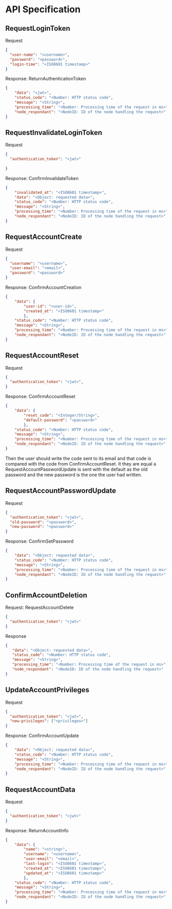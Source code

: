 # API Specification




## RequestLoginToken

Request
```json
{
  "user-name": "<username>",
  "password": "<password>",
  "login-time": "<ISO8601 timestamp>"
}
```

Response: ReturnAuthenticationToken
```json
{
    "data": "<jwt>",
    "status_code": "<Number: HTTP status code",
    "message": "<String>",
    "processing_time": "<Number: Processing time of the request in ms>",
    "node_respondant": "<NodeID: ID of the node handling the request>"
}
```

## RequestInvalidateLoginToken

Request
```json
{
  "authentication_token": "<jwt>"
  
}
```

Response: ConfirmInvalidateToken
```json
{
    "invalidated_at": "<ISO8601 timestamp>",
    "data": "<Object: requested data>",
    "status_code": "<Number: HTTP status code",
    "message": "<String>",
    "processing_time": "<Number: Processing time of the request in ms>",
    "node_respondant": "<NodeID: ID of the node handling the request>"
}
```

## RequestAccountCreate

Request
```json
{
  "username": "<username>",
  "user-email": "<email>",
  "password": "<password>"
}
```

Response: ConfirmAccountCreation
```json
{
    "data": {
        "user-id": "<user-id>",
        "created_at": "<ISO8601 timestamp>"
        },
    "status_code": "<Number: HTTP status code",
    "message": "<String>",
    "processing_time": "<Number: Processing time of the request in ms>",
    "node_respondant": "<NodeID: ID of the node handling the request>"
}
```

## RequestAccountReset

Request
```json
{
  "authentication_token": "<jwt>", 
}
```

Response: ConfirmAccountReset 
```json
{
    "data": {
        "reset_code": "<Integer/String>",
        "default-password": "<password>"
        },
    "status_code": "<Number: HTTP status code",
    "message": "<String>",
    "processing_time": "<Number: Processing time of the request in ms>",
    "node_respondant": "<NodeID: ID of the node handling the request>"
}
```
Then the user should write the code sent to its email and that code is compared with the code from ConfirmAccountReset. It they are equal a RequestAccountPasswordUpdate is sent with the default as the old password and the new password is the one the user had written.  

## RequestAccountPasswordUpdate

Request
```json
{
  "authentication_token": "<jwt>",
  "old-password": "<password>",
  "new-password": "<password>"
}
```

Response: ConfirmSetPassword
```json
{
    "data": "<Object: requested data>",
    "status_code": "<Number: HTTP status code",
    "message": "<String>",
    "processing_time": "<Number: Processing time of the request in ms>",
    "node_respondant": "<NodeID: ID of the node handling the request>"
}
```

## ConfirmAccountDeletion

Request: RequestAccountDelete
```json
{
  "authentication_token": "<jwt>"
}
```

Response
```json
{
   "data": "<Object: requested data>",
   "status_code": "<Number: HTTP status code",
   "message": "<String>",
   "processing_time": "<Number: Processing time of the request in ms>",
   "node_respondant": "<NodeID: ID of the node handling the request>"
}
```


## UpdateAccountPrivileges

Request
```json
{
  "authentication_token": "<jwt>",
  "new-privileges": ["<privileges>"]
}
```

Response: ConfirmAccountUpdate
```json
{
    "data": "<Object: requested data>",
    "status_code": "<Number: HTTP status code",
    "message": "<String>",
    "processing_time": "<Number: Processing time of the request in ms>",
    "node_respondant": "<NodeID: ID of the node handling the request>"
}
```

## RequestAccountData

Request
```json
{
  "authentication_token": "<jwt>"
}
```

Response: ReturnAccountInfo
```json
{
    "data": {
        "name": "<string>", 
        "username": "<username>", 
        "user-email": "<email>", 
        "last-login": "<ISO8601 timestamp>",
        "created_at": "<ISO8601 timestamp>",
        "updated_at": "<ISO8601 timestamp>"
        },
    "status_code": "<Number: HTTP status code",
    "message": "<String>",
    "processing_time": "<Number: Processing time of the request in ms>",
    "node_respondant": "<NodeID: ID of the node handling the request>"
}
```
